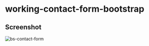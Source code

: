 # working-contact-form-bootstrap

  ## Screenshot

![bs-contact-form](https://user-images.githubusercontent.com/105617274/205515586-f49ebeeb-b291-42c9-a90f-f5f3ac6cdfb5.png)
